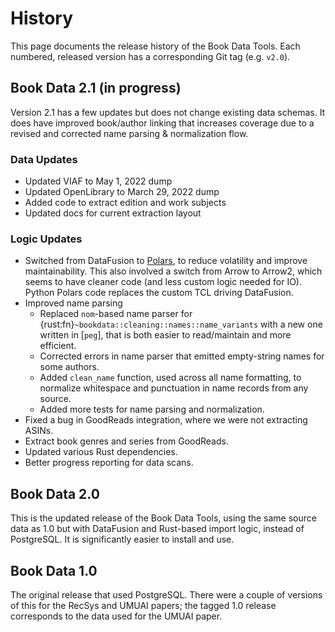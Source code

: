 # History

This page documents the release history of the Book Data Tools. Each numbered,
released version has a corresponding Git tag (e.g. `v2.0`).

## Book Data 2.1 (in progress)

Version 2.1 has a few updates but does not change existing data schemas.  It does
have improved book/author linking that increases coverage due to a revised and
corrected name parsing & normalization flow.

### Data Updates

-   Updated VIAF to May 1, 2022 dump
-   Updated OpenLibrary to March 29, 2022 dump
-   Added code to extract edition and work subjects
-   Updated docs for current extraction layout

### Logic Updates

-   Switched from DataFusion to [Polars](https://www.pola.rs/), to reduce volatility and improve
    maintainability.  This also involved a switch from Arrow to Arrow2, which seems to have cleaner
    code (and less custom logic needed for IO).  Python Polars code replaces the custom TCL driving
    DataFusion.
-   Improved name parsing
    -   Replaced `nom`-based name parser for {rust:fn}`~bookdata::cleaning::names::name_variants`
        with a new one written in [`peg`], that is both easier to read/maintain and more efficient.
    -   Corrected errors in name parser that emitted empty-string names for some authors.
    -   Added `clean_name` function, used across all name formatting, to normalize whitespace and
        punctuation in name records from any source.
    -   Added more tests for name parsing and normalization.
-   Fixed a bug in GoodReads integration, where we were not extracting ASINs.
-   Extract book genres and series from GoodReads.
-   Updated various Rust dependencies.
-   Better progress reporting for data scans.

[peg]: https://docs.rs/peg

## Book Data 2.0

This is the updated release of the Book Data Tools, using the same source data
as 1.0 but with DataFusion and Rust-based import logic, instead of PostgreSQL.
It is significantly easier to install and use.

## Book Data 1.0

The original release that used PostgreSQL. There were a couple of versions of
this for the RecSys and UMUAI papers; the tagged 1.0 release corresponds to the
data used for the UMUAI paper.

